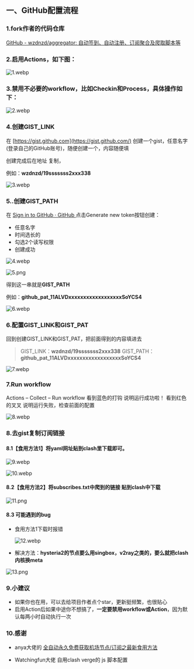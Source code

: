 ## 一、GitHub配置流程

### 1.fork作者的代码仓库

[GitHub - wzdnzd/aggregator: 自动签到、自动注册、订阅聚合及爬取脚本等](https://github.com/wzdnzd/aggregator)

### 2.启用Actions，如下图：

<img src="https://s2.loli.net/2024/08/22/dptGrieFs8aHY79.webp" alt="1.webp"  />

### 3.禁用不必要的workflow，比如Checkin和Process，具体操作如下：

![2.webp](https://s2.loli.net/2024/08/22/MvtuBaPcZ2CR6fI.webp)

### 4.创建GIST_LINK 

在 [https://gist.github.com](https://gist.github.com/) 创建一个gist，任意名字(登录自己的GitHub账号)，随便创建一个，内容随便填

创建完成后在地址 复制，

例如：**wzdnzd/19sssssss2xxx338**

![3.webp](https://s2.loli.net/2024/08/22/NF5B791EYlKtMHw.webp)

### 5..创建GIST_PATH

在 [Sign in to GitHub · GitHub ](https://github.com/settings/tokens?type=beta)点击Generate new token按钮创建：

- 任意名字
- 时间选长的
- 勾选2个读写权限
- 创建成功

![4.webp](https://s2.loli.net/2024/08/22/MulNFQ15hIVcjZz.webp)

![5.png](https://s2.loli.net/2024/08/22/vqxzFWRV19PSdfE.png)

得到这一串就是**GIST_PATH**

例如：**github_pat_11ALVDxxxxxxxxxxxxxxxxxxSoYCS4**

![6.webp](https://s2.loli.net/2024/08/22/GiVbhAzudTRlt8F.webp)

### 6.配置GIST_LINK和GIST_PAT

回到创建GIST_LINK和GIST_PAT，把前面得到的内容填进去

> GIST_LINK：**wzdnzd/19sssssss2xxx338**
> GIST_PATH：**github_pat_11ALVDxxxxxxxxxxxxxxxxxxSoYCS4**

![7.webp](https://s2.loli.net/2024/08/22/Nx1L7gIWa9DMysi.webp)

### 7.Run workflow

Actions – Collect – Run workflow
看到蓝色的打钩 说明运行成功啦！
看到红色的叉叉 说明运行失败，检查前面的配置

![8.webp](https://s2.loli.net/2024/08/22/Uoby6lgauJ7fkdG.webp)

### 8.去gist复制订阅链接

#### 8.1【食用方法1】将yaml网址贴到clash里下载即可。

![9.webp](https://s2.loli.net/2024/08/22/Yv4iwce8uqp2EMm.webp)

![10.webp](https://s2.loli.net/2024/08/22/mYJPkHj3GyhsDfn.webp)

#### 8.2【食用方法2】将subscribes.txt中爬到的链接 贴到clash中下载

![11.png](https://s2.loli.net/2024/08/22/r35NmzWVSXvYQwq.png)

#### 8.3  可能遇到的bug

* 食用方法1下载时报错

  ![12.webp](https://s2.loli.net/2024/08/22/AvbadMt3Bx9H527.webp)

* 解决方法：**hysteria2的节点要么用singbox，v2ray之类的，要么就把clash内核换meta**

![13.png](https://s2.loli.net/2024/08/22/lcMgeE7nz5Q4aiA.png)

### 9.小建议

- 如果你也在用，可以去给项目作者点个star，更新挺频繁，也很贴心
- 启用Action后如果中途你不想搞了，**一定要禁用workflow或Action**，因为默认每两小时自动执行一次



### 10.感谢

* anya大佬的 [全自动永久免费获取机场节点/订阅之最新食用方法](https://linux.do/t/topic/96234)

* Watchingfun大佬 自用clash verge的 js 脚本配置

